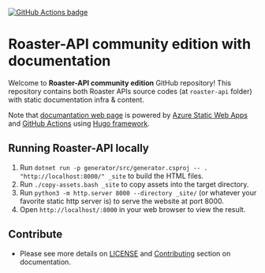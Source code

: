 [![GitHub Actions badge](https://github.com/coffee-roasters-inc-demo/roaster-api-community/workflows/Azure%20Static%20Web%20Apps%20CI%2FCD/badge.svg "Status on GitHub Actions with Azure Static Web App")](https://github.com/coffee-roasters-inc-demo/roaster-api-community/actions?query=workflow%3A%22Azure+Static+Web+Apps+CI%2FCD%22)

# Roaster-API community edition with documentation

Welcome to <b>Roaster-API community edition</b> GitHub repository! This repository contains both Roaster APIs source codes (at `roaster-api` folder) with static documentation infra & content.

Note that [documantation web page](https://salmon-coast-098ef9d00.azurestaticapps.net/) is powered by [Azure Static Web Apps](https://docs.microsoft.com/en-us/azure/static-web-apps/overview) and [GitHub Actions](https://github.com/features/actions) using [Hugo framework](https://gohugo.io/).

## Running Roaster-API locally

1. Run `dotnet run -p generator/src/generator.csproj -- . "http://localhost:8000/" _site` to build the HTML files.
2. Run `./copy-assets.bash _site` to copy assets into the target directory.
3. Run `python3 -m http.server 8000 --directory _site/` (or whatever your favorite static http server is) to serve the website at port 8000.
4. Open `http://localhost/:8000` in your web browser to view the result.

## Contribute

- Please see more details on [LICENSE](LICENSE) and [Contributing](https://salmon-coast-098ef9d00.azurestaticapps.net/) section on documentation.